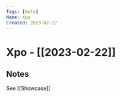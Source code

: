 ```yaml
---
Tags: [Note]
Name: Xpo
Created: 2023-02-22
---
```

# Xpo - [[2023-02-22]]
## Notes

See [[Showcase]]
